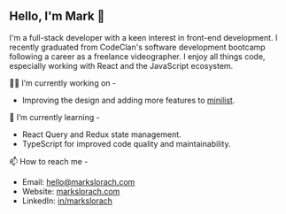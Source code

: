 ## Hello, I'm Mark 👋

I'm a full-stack developer with a keen interest in front-end development. I recently graduated from CodeClan's software development bootcamp following a career as a freelance videographer. I enjoy all things code, especially working with React and the JavaScript ecosystem.

👨‍💻 I’m currently working on -
  - Improving the design and adding more features to [minilist](https://github.com/markslorach/minilist.git).

🌱 I’m currently learning -
  - React Query and Redux state management.
  - TypeScript for improved code quality and maintainability.

📫 How to reach me -
  - Email: hello@markslorach.com
  - Website: [markslorach.com](https://markslorach.com)
  - LinkedIn: [in/markslorach](https://www.linkedin.com/in/markslorach)
